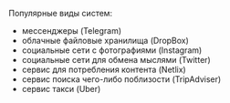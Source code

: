 Популярные виды систем:
- мессенджеры (Telegram)
- облачные файловые хранилища (DropBox)
- социальные сети с фотографиями (Instagram)
- социальные сети для обмена мыслями (Twitter)
- сервис для потребления контента (Netlix)
- сервис поиска чего-либо поблизости (TripAdviser)
- сервис такси (Uber)